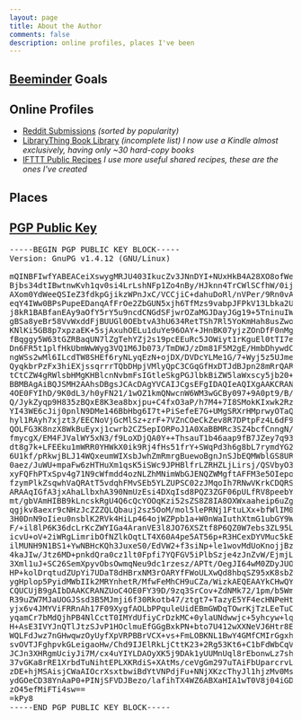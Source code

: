 ```yaml
---
layout: page
title: About the Author
comments: false
description: online profiles, places I've been
---
```


## [Beeminder](https://www.beeminder.com/beneills) Goals

<div class="beeminder-goals"><div class="beeminder-goal"><a href="https://www.beeminder.com/beneills/goals/foot" target="_blank"><img src="https://www.beeminder.com/beneills/goals/foot/graph?style=thumb" title="foot" alt="foot Beeminder goal" onload="handleBeeminderImageLoad(this)" style="display: none;" /></a></div><div class="beeminder-goal"><a href="https://www.beeminder.com/beneills/goals/totalmusic" target="_blank"><img src="https://www.beeminder.com/beneills/goals/totalmusic/graph?style=thumb" title="totalmusic" alt="totalmusic Beeminder goal" onload="handleBeeminderImageLoad(this)" style="display: none;" /></a></div><div class="beeminder-goal"><a href="https://www.beeminder.com/beneills/goals/writing" target="_blank"><img src="https://www.beeminder.com/beneills/goals/writing/graph?style=thumb" title="writing" alt="writing Beeminder goal" onload="handleBeeminderImageLoad(this)" style="display: none;" /></a></div><div class="beeminder-goal"><a href="https://www.beeminder.com/beneills/goals/plan" target="_blank"><img src="https://www.beeminder.com/beneills/goals/plan/graph?style=thumb" title="plan" alt="plan Beeminder goal" onload="handleBeeminderImageLoad(this)" style="display: none;" /></a></div><div class="beeminder-goal"><a href="https://www.beeminder.com/beneills/goals/anki-reps" target="_blank"><img src="https://www.beeminder.com/beneills/goals/anki-reps/graph?style=thumb" title="anki-reps" alt="anki-reps Beeminder goal" onload="handleBeeminderImageLoad(this)" style="display: none;" /></a></div><div class="beeminder-goal"><a href="https://www.beeminder.com/beneills/goals/memrise-intermediate-harvest-backlog" target="_blank"><img src="https://www.beeminder.com/beneills/goals/memrise-intermediate-harvest-backlog/graph?style=thumb" title="memrise-intermediate-harvest-backlog" alt="memrise-intermediate-harvest-backlog Beeminder goal" onload="handleBeeminderImageLoad(this)" style="display: none;" /></a></div><div class="beeminder-goal"><a href="https://www.beeminder.com/beneills/goals/memrise-beginner-harvest-backlog" target="_blank"><img src="https://www.beeminder.com/beneills/goals/memrise-beginner-harvest-backlog/graph?style=thumb" title="memrise-beginner-harvest-backlog" alt="memrise-beginner-harvest-backlog Beeminder goal" onload="handleBeeminderImageLoad(this)" style="display: none;" /></a></div><div class="beeminder-goal"><a href="https://www.beeminder.com/beneills/goals/config-git-commits" target="_blank"><img src="https://www.beeminder.com/beneills/goals/config-git-commits/graph?style=thumb" title="config-git-commits" alt="config-git-commits Beeminder goal" onload="handleBeeminderImageLoad(this)" style="display: none;" /></a></div><div class="beeminder-goal"><a href="https://www.beeminder.com/beneills/goals/anki-new" target="_blank"><img src="https://www.beeminder.com/beneills/goals/anki-new/graph?style=thumb" title="anki-new" alt="anki-new Beeminder goal" onload="handleBeeminderImageLoad(this)" style="display: none;" /></a></div><div class="beeminder-goal"><a href="https://www.beeminder.com/beneills/goals/memrise-german-basic" target="_blank"><img src="https://www.beeminder.com/beneills/goals/memrise-german-basic/graph?style=thumb" title="memrise-german-basic" alt="memrise-german-basic Beeminder goal" onload="handleBeeminderImageLoad(this)" style="display: none;" /></a></div><div class="beeminder-goal"><a href="https://www.beeminder.com/beneills/goals/lingua" target="_blank"><img src="https://www.beeminder.com/beneills/goals/lingua/graph?style=thumb" title="lingua" alt="lingua Beeminder goal" onload="handleBeeminderImageLoad(this)" style="display: none;" /></a></div><div class="beeminder-goal"><a href="https://www.beeminder.com/beneills/goals/32" target="_blank"><img src="https://www.beeminder.com/beneills/goals/32/graph?style=thumb" title="32" alt="32 Beeminder goal" onload="handleBeeminderImageLoad(this)" style="display: none;" /></a></div></div>

## Online Profiles

* <span class="list-align">[Reddit Submissions](http://www.reddit.com/user/ziarkaen/?sort=top)</span>
*(sorted by popularity)*
* <span class="list-align">[LibraryThing Book Library](http://www.librarything.com/catalog/beneills)</span>
*(incomplete list)  I now use a Kindle almost exclusively, having only ~30 hard-copy books*
* <span class="list-align">[IFTTT Public Recipes](https://ifttt.com/people/beneills)</span>
*I use more useful shared recipes, these are the ones I've created*

## Places

<div class="world-map world-map-full"></div>

## [PGP Public Key](/public.key)

<pre>
-----BEGIN PGP PUBLIC KEY BLOCK-----
Version: GnuPG v1.4.12 (GNU/Linux)

mQINBFIwfYABEACeiXswygMRJU403IkucZv3JNnDYI+NUxHkB4A28XO8ofWe4QqM
Bjbs34dtIBwtnwKvh1qv0si4LrLshNFp1Zo4nBy/HJknn4TrCWlSCfhW/0ij4OZ8
AXom0YdWeeQSIeZ3fdkpGjikzWPnJxC/VCCjiC+dahuDoRl/nVPer/9Rn0vAO29J
eqY4IWw0BPsPupeEDanqAfFrOe2ZbGUN5xjh6TfMzs9vabpJFPkV13Lbka2Ul1ze
j8kR1BABfanEAy9aOfY5rY5u9ncdCNGdSFjwrOZaMGJDayJGg19+5TninuIWXn2s
gBSa8yeBr58VvWxddFjBUUGl0OEbtvA3hU634RetTSh7Rl5YoKmHah8usZwoeuDi
KNlKi5GB8p7xpzaEK+5sjAxuhOELu1duYe96OAY+JHnBK07yjzZOnDfF0nMgCX00
fBqggy5W63tGZRBaqUN7lZgTehYZj2s19pcEEuRc5JOWiyt1rKguEl0tTI7eHRAK
Dn6FR5t1plfHkUbmWwWyg3VQ1M6Jb073/TmDWJ/zDm81F5M2gE/HmbDhywdCK0Ru
ngWSs2wMl6ILcdTW8SHEf6ryNLyqEzN+ojDX/DVDcYLMe1G/7+Wyj5z5UJmedAz9
QyqkbrPzFx3hiEXjssqrrrTQbDHpjVMlyQpC3CGqGfHxDTJdBJpn28mRrQARAQAB
tCtCZW4gRWlsbHMgKHBlcnNvbmFsIGtleSkgPGJlbkBiZW5laWxscy5jb20+iQI4
BBMBAgAiBQJSMH2AAhsDBgsJCAcDAgYVCAIJCgsEFgIDAQIeAQIXgAAKCRANZUoC
4OE0FYIhD/9K0dL3/h0yFN21/1wOZ1kmQNwcnW6WM3wGCBy097+9A0pt9/B/OhC2
Q/JykZyqp9H835zBQxE8K3ea8bxjpu+C4fxO3aP/h7M4+7I8SMokKIxwk2Rz0MCK
YI43WE6cJij0pnlN9DMe146BbHbg6I7t+PiSefeE7G+UMgSRXrHMprwyOTaQxI9w
hyl1RAyh7xjzt3/EECNoVjGcMlSz+zrF+7VZnCOeCkZev8R7DPtpFz4L6dF9h8+O
QOLFG3K8nzX8WkBuEyxj1cwrb2CZ5epIORPoJ1A0XaBBMRc3SZ4bcfCnngN/N7lu
fmycgX/EM4FJValWY5xN3/f9LoXDjQA0Y++ThsauT1b46aap9fB7JZey7q93v4vl
dt8g7k+LFEEku1mWRR0YHWkX0ik9Rj4fHs51frY+SWqPd3h6g8bL7rymdYG2vcFF
6U1kf/pRkwjBLJ14WQxeumWIXsbJwhZmRmrgBuewoBgnJnSJbEQMWblGS8URJn9o
0aez/JuWU+mpaFw6zHTHuXm1qsK5iSWc9JPHBlfrLZRHZLjLirsj/QSVbyO3stba
xyFQFhPTxSpv4g71N9cWfmdd4ozNLZhMNimWbGJENQZWMgftAFFM3e5OIepoln3e
fzymPlkZsqwhVaQRAtT5vdqhFMvSEb5YLZUPSC02zJMqoIh7RNwVKrkCDQRSMH2A
ARAAqIGfA3jxAhaLlbxhA390NmUzEsi4DXqIsd8PQZ3ZGF06pULfRV8peebYJ/hA
mt/gbVAmHIBB9kLncskRgU4Q6cQcYOOqKzi52sZS8Z8IA8OXWxaaheip6uZg/Ty5
qgjkv8aexr9cNHzJcZZZQLQbauj2sz5OoM/mol5lePRNj1FtuLXx+bfWlIM09YA2
3H0DnN9oIieu0nsblK2RVk4HiLp464ojWZPpb1a+W0nWaIuthXtmG1ubGY9WnzPe
F/+il8lP6K36dcLrKcZWYIGa4AranVE3l8JO76XSZtf8P6QZ0W7ebs3ZL95LthWY
icvU+oV+2iWRgLimribOfNZlkOqtLT4X60A4pe5AT56p+R3HCexDYVMuc5kEyfI1
ilMUNH9N1BS1+YwNBHcKQh3JuxeS0/EdVW2+f3siNp+le1wovMdUoKnojjBzo6Ze
4kaJIw/Jtz6MD+pnkdQra0cz1lt0Fpfi7YQFGV5iPlbSzje4zJnZvW/EjmjLPl5G
3Xml1uJ+SC26SemXpyvObsOwmqNeu9dc1rzesz/APTt/OegJI64wM0ZDyJUOZXsq
HP+kolDrqtudZUpYi7UDaT8dHBrxNM3rOARYfFWoULXwQd8hbqSZ95xK8sbZpPTJ
ygHplop5PyidMWbIIk2MRYnhetR/MfwFeMhCH9uCZa/WizkAEQEAAYkCHwQYAQIA
CQUCUjB9gAIbDAAKCRANZUoC4OE0FY39D/9zq3SrCov+ZdNMk72/1pm/b5WmyXs6
R39uZW7MJaUOGJSsd3B5MJmji6f30Rkotb47/ztgt7+TazyE5YF4ecHNPeHtG88t
yjx6v4JMYViFRRnAh17F09XygfAOLbPPquleUidEBmGWDqTOwrKjTzLEeTuCtndk
yqamCr7bMdQjhPB4NlCctT0IMYdUfiyCrDzkMC+0ylaUNdwwjc+5yhcyw+lqrqSI
H+AsE3IVYJnQTlJtzSJvP1HOclmuEfGGgBxkPN+bto7U412wXXNeVJ6Htr8EnHnw
WQLFdJwz7nGHwqwzOyUyfXpVRPBBrVCX+vs+FmLOBKNL1BwY4GMfCMIrGgxhFhNZ
svOVTJFghpvkGLeigaoHw/Chd9IJElRkLjCttK23+2Rg53Kt6+C1bFdWbCqVu8UB
JCJn3XHRgmUciyJi7M/cx4uYIYLDAOyXK5j9DAk1yUUMnUql8rEbonwLz7shTOeC
37vGKa8rRE1XrbdTuNihtEPLXKRdiS+XAtMs/ceVgGm297uTAiFbUparcrvLiB2Q
zDE+hjMSAisjCWaAIOcrXsxtbwiBdYtVNPdjFu+NNjXKzcThyJl1hjzMv0Ms8aJA
ydGOeCD38YnAaP0+PINjSFVDJBezo/lafihTX4WZ6ABXaHIA1wT0V8j04iGDz/u9
zO45efMiFTi4sw==
=kPy8
-----END PGP PUBLIC KEY BLOCK-----
</pre>
